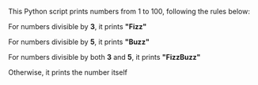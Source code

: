 
This Python script prints numbers from 1 to 100, following the rules below:

For numbers divisible by **3**, it prints **"Fizz"**

For numbers divisible by **5**, it prints **"Buzz"**

For numbers divisible by both **3** and **5**, it prints **"FizzBuzz"**

Otherwise, it prints the number itself
